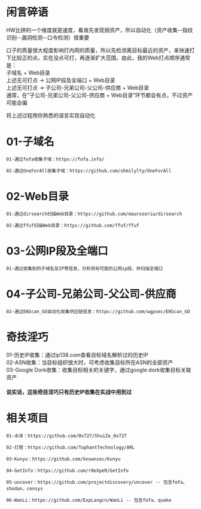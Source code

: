 # 闲言碎语
HW比拼的一个维度就是速度，看谁先发现弱资产，所以自动化（资产收集--指纹识别--漏洞检测--口令检测）很重要

口子的质量很大程度影响打内网的质量，所以先检测离目标最近的资产，来快速打下比较正的点，实在没点可打，再逐渐扩大范围，由此，我的Web打点顺序通常是：  
子域名 + Web目录  
上述无可打点 -> 公网IP段及全端口 + Web目录  
上述无可打点 -> 子公司-兄弟公司-父公司-供应商 + Web目录  
通常，在“子公司-兄弟公司-父公司-供应商 + Web目录”环节都会有点，不过资产可能会偏  

将上述过程用你熟悉的语言实现自动化

# 01-子域名
```
01-通过fofa收集子域：https://fofa.info/

02-通过OneForAll收集子域：https://github.com/shmilylty/OneForAll
```
# 02-Web目录
```
01-通过dirsearch扫描Web目录：https://github.com/maurosoria/dirsearch

02-通过ffuf扫描Web目录：https://github.com/ffuf/ffuf
```
# 03-公网IP段及全端口
```
01-通过收集到的子域名及IP等信息，分析目标可能的公网ip段，并扫描全端口
```
# 04-子公司-兄弟公司-父公司-供应商
```
02-通过ENScan_GO自动化收集供应链信息：https://github.com/wgpsec/ENScan_GO
```

# 奇技淫巧
01-历史IP收集：通过ip138.com查看目标域名解析过的历史IP  
02-ASN收集：当目标组织很大时，可考虑收集目标所在ASN的全部资产  
03-Google Dork收集：收集目标相关的关键字，通过google dork收集目标关联资产  
#### 说实话，这些奇技淫巧只有历史IP收集在实战中用到过  

# 相关项目
```
01-水泽：https://github.com/0x727/ShuiZe_0x727

02-灯塔：https://github.com/TophantTechnology/ARL

03-Kunyu：https://github.com/knownsec/Kunyu

04-GetInfo：https://github.com/r0eXpeR/GetInfo

05-uncover：https://github.com/projectdiscovery/uncover -- 包含fofa、shodan、censys

06-WanLi：https://github.com/ExpLangcn/WanLi -- 包含fofa、quake
```
